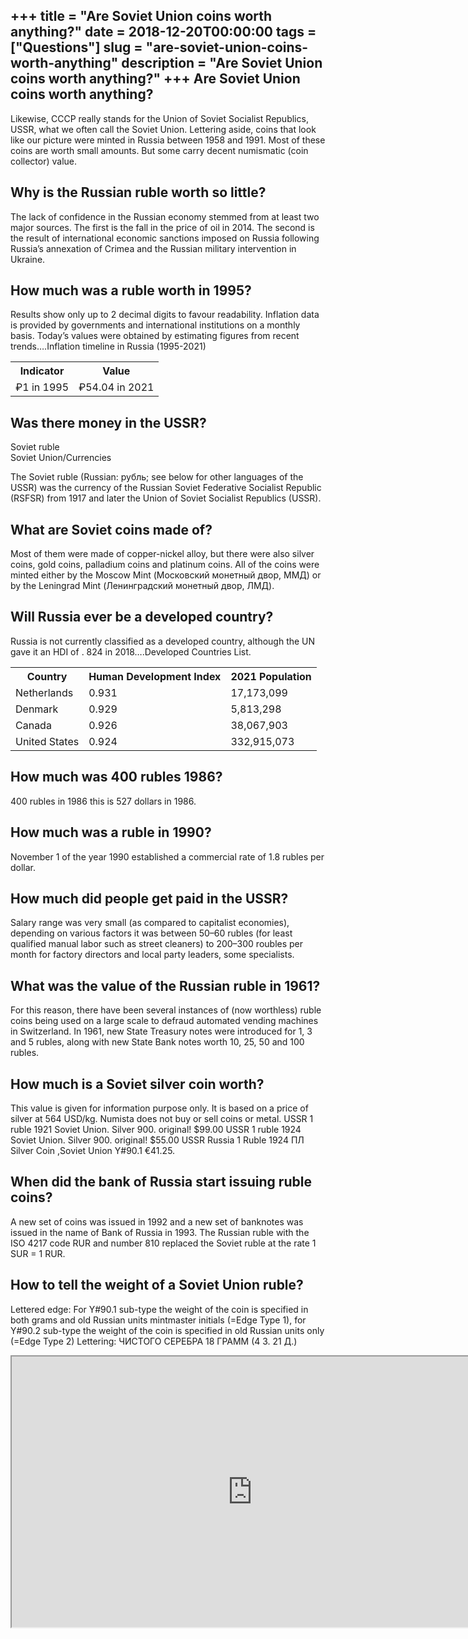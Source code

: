 +++
title = "Are Soviet Union coins worth anything?"
date = 2018-12-20T00:00:00
tags = ["Questions"]
slug = "are-soviet-union-coins-worth-anything"
description = "Are Soviet Union coins worth anything?"
+++
Are Soviet Union coins worth anything?
--------------------------------------

Likewise, CCCP really stands for the Union of Soviet Socialist Republics, USSR, what we often call the Soviet Union. Lettering aside, coins that look like our picture were minted in Russia between 1958 and 1991. Most of these coins are worth small amounts. But some carry decent numismatic (coin collector) value.

Why is the Russian ruble worth so little?
-----------------------------------------

The lack of confidence in the Russian economy stemmed from at least two major sources. The first is the fall in the price of oil in 2014. The second is the result of international economic sanctions imposed on Russia following Russia’s annexation of Crimea and the Russian military intervention in Ukraine.

How much was a ruble worth in 1995?
-----------------------------------

Results show only up to 2 decimal digits to favour readability. Inflation data is provided by governments and international institutions on a monthly basis. Today’s values were obtained by estimating figures from recent trends….Inflation timeline in Russia (1995-2021)

<table><tr><th>Indicator</th><th>Value</th></tr><tr><td>₽1 in 1995</td><td>₽54.04 in 2021</td></tr></table>

Was there money in the USSR?
----------------------------

Soviet ruble  
Soviet Union/Currencies

The Soviet ruble (Russian: рубль; see below for other languages of the USSR) was the currency of the Russian Soviet Federative Socialist Republic (RSFSR) from 1917 and later the Union of Soviet Socialist Republics (USSR).

What are Soviet coins made of?
------------------------------

Most of them were made of copper-nickel alloy, but there were also silver coins, gold coins, palladium coins and platinum coins. All of the coins were minted either by the Moscow Mint (Московский монетный двор, ММД) or by the Leningrad Mint (Ленинградский монетный двор, ЛМД).

Will Russia ever be a developed country?
----------------------------------------

Russia is not currently classified as a developed country, although the UN gave it an HDI of . 824 in 2018….Developed Countries List.

<table><tr><th>Country</th><th>Human Development Index</th><th>2021 Population</th></tr><tr><td>Netherlands</td><td>0.931</td><td>17,173,099</td></tr><tr><td>Denmark</td><td>0.929</td><td>5,813,298</td></tr><tr><td>Canada</td><td>0.926</td><td>38,067,903</td></tr><tr><td>United States</td><td>0.924</td><td>332,915,073</td></tr></table>

How much was 400 rubles 1986?
-----------------------------

400 rubles in 1986 this is 527 dollars in 1986.

How much was a ruble in 1990?
-----------------------------

November 1 of the year 1990 established a commercial rate of 1.8 rubles per dollar.

How much did people get paid in the USSR?
-----------------------------------------

Salary range was very small (as compared to capitalist economies), depending on various factors it was between 50–60 rubles (for least qualified manual labor such as street cleaners) to 200–300 roubles per month for factory directors and local party leaders, some specialists.

What was the value of the Russian ruble in 1961?
------------------------------------------------

For this reason, there have been several instances of (now worthless) ruble coins being used on a large scale to defraud automated vending machines in Switzerland. In 1961, new State Treasury notes were introduced for 1, 3 and 5 rubles, along with new State Bank notes worth 10, 25, 50 and 100 rubles.

How much is a Soviet silver coin worth?
---------------------------------------

This value is given for information purpose only. It is based on a price of silver at 564 USD/kg. Numista does not buy or sell coins or metal. USSR 1 ruble 1921 Soviet Union. Silver 900. original! $99.00 USSR 1 ruble 1924 Soviet Union. Silver 900. original! $55.00 USSR Russia 1 Ruble 1924 ПЛ Silver Coin ,Soviet Union Y#90.1 €41.25.

When did the bank of Russia start issuing ruble coins?
------------------------------------------------------

A new set of coins was issued in 1992 and a new set of banknotes was issued in the name of Bank of Russia in 1993. The Russian ruble with the ISO 4217 code RUR and number 810 replaced the Soviet ruble at the rate 1 SUR = 1 RUR.

How to tell the weight of a Soviet Union ruble?
-----------------------------------------------

Lettered edge: For Y#90.1 sub-type the weight of the coin is specified in both grams and old Russian units mintmaster initials (=Edge Type 1), for Y#90.2 sub-type the weight of the coin is specified in old Russian units only (=Edge Type 2) Lettering: ЧИСТОГО СЕРЕБРА 18 ГРАММ (4 З. 21 Д.)

<iframe allow="accelerometer; autoplay; clipboard-write; encrypted-media; gyroscope; picture-in-picture" allowfullscreen="" class="__youtube_prefs__  epyt-is-override  no-lazyload" data-no-lazy="1" data-origheight="433" data-origwidth="770" data-skipgform_ajax_framebjll="" height="433" id="_ytid_14570" loading="lazy" src="https://www.youtube.com/embed/LHN7sGw8Ryg?enablejsapi=1&autoplay=0&cc_load_policy=0&cc_lang_pref=&iv_load_policy=1&loop=0&modestbranding=0&rel=1&fs=1&playsinline=0&autohide=2&theme=dark&color=red&controls=1&" title="YouTube player" width="770"></iframe>